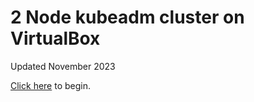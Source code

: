 # 2 Node kubeadm cluster on VirtualBox

Updated November 2023

[Click here](./docs/01-prerequisites.md) to begin.

